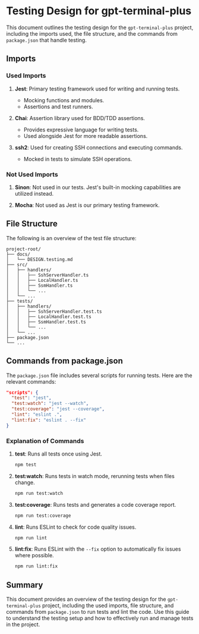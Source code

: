 # Testing Design for gpt-terminal-plus

This document outlines the testing design for the `gpt-terminal-plus` project, including the imports used, the file structure, and the commands from `package.json` that handle testing.

## Imports

### Used Imports

1. **Jest**: Primary testing framework used for writing and running tests.
   - Mocking functions and modules.
   - Assertions and test runners.
   
2. **Chai**: Assertion library used for BDD/TDD assertions.
   - Provides expressive language for writing tests.
   - Used alongside Jest for more readable assertions.
   
3. **ssh2**: Used for creating SSH connections and executing commands.
   - Mocked in tests to simulate SSH operations.

### Not Used Imports

1. **Sinon**: Not used in our tests. Jest's built-in mocking capabilities are utilized instead.
   
2. **Mocha**: Not used as Jest is our primary testing framework.

## File Structure

The following is an overview of the test file structure:

```
project-root/
├── docs/
│   └── DESIGN.testing.md
├── src/
│   ├── handlers/
│   │   ├── SshServerHandler.ts
│   │   ├── LocalHandler.ts
│   │   ├── SsmHandler.ts
│   │   └── ...
│   └── ...
├── tests/
│   ├── handlers/
│   │   ├── SshServerHandler.test.ts
│   │   ├── LocalHandler.test.ts
│   │   ├── SsmHandler.test.ts
│   │   └── ...
│   └── ...
├── package.json
└── ...
```

## Commands from package.json

The `package.json` file includes several scripts for running tests. Here are the relevant commands:

```json
"scripts": {
  "test": "jest",
  "test:watch": "jest --watch",
  "test:coverage": "jest --coverage",
  "lint": "eslint .",
  "lint:fix": "eslint . --fix"
}
```

### Explanation of Commands

1. **test**: Runs all tests once using Jest.
   ```bash
   npm test
   ```
   
2. **test:watch**: Runs tests in watch mode, rerunning tests when files change.
   ```bash
   npm run test:watch
   ```
   
3. **test:coverage**: Runs tests and generates a code coverage report.
   ```bash
   npm run test:coverage
   ```
   
4. **lint**: Runs ESLint to check for code quality issues.
   ```bash
   npm run lint
   ```
   
5. **lint:fix**: Runs ESLint with the `--fix` option to automatically fix issues where possible.
   ```bash
   npm run lint:fix
   ```

## Summary

This document provides an overview of the testing design for the `gpt-terminal-plus` project, including the used imports, file structure, and commands from `package.json` to run tests and lint the code. Use this guide to understand the testing setup and how to effectively run and manage tests in the project.
